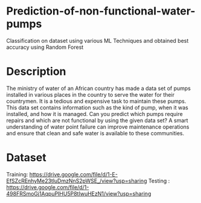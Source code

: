 # Prediction-of-non-functional-water-pumps
Classification on dataset using various ML Techniques and obtained best accuracy using Random Forest

# Description  
The ministry of water of an African country has made a data set of pumps installed in various places in the country to serve the water for their countrymen. It is a tedious and expensive task to maintain these pumps. This data set contains information such as the kind of pump, when it was installed, and how it is managed. Can you predict which pumps require repairs and which are not functional by using the given data set? A smart understanding of water point failure can improve maintenance operations and ensure that clean and safe water is available to these communities.

# Dataset
Training: https://drive.google.com/file/d/1-E-EfSZcREnhyMe23tluDmzNnS2pWSE_/view?usp=sharing
Testing : https://drive.google.com/file/d/1-498FRSmoGj1AqpuPIHU5P8tIwuHEzN1/view?usp=sharing


